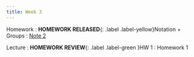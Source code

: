 ```yaml
---
title: Week 3
---
```


Homework
: **HOMEWORK RELEASED**{: .label .label-yellow}Notation + Groups
  : [Note 2](https://readings.decal.rouxl.es/docs/readings/content/note-2/)

Lecture
: **HOMEWORK REVIEW**{: .label .label-green }HW 1
  : Homework 1